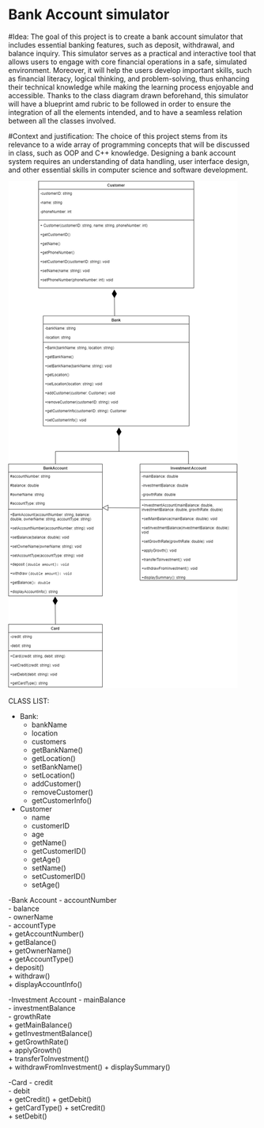 # Bank Account simulator
#Idea: The goal of this project is to create a bank account simulator that includes essential banking features, such as deposit, withdrawal, and balance inquiry. This simulator serves as a practical and interactive tool that allows users to engage with core financial operations in a safe, simulated environment. Moreover, it will help the users develop important skills, such as financial literacy, logical thinking, and problem-solving, thus enhancing their technical knowledge while making the learning process enjoyable and accessible. Thanks to the class diagram drawn beforehand, this simulator will have a blueprint amd rubric to be followed in order to ensure the integration of all the elements intended, and to have a seamless relation between all the classes involved.




#Context and justification: The choice of this project stems from its relevance to a wide array of programming concepts that will be discussed in class, such as OOP and C++ knowledge. Designing a bank account system requires an understanding of data handling, user interface design, and other essential skills in computer science and software development.


![Diagrama de clases](Class%20diagram.drawio_.drawio.png)

CLASS LIST:
- Bank:
    - bankName       
    - location       
    - customers
    + getBankName()  
    + getLocation()  
    + setBankName()  
    + setLocation()  
    + addCustomer()  
    + removeCustomer()
    + getCustomerInfo()
- Customer
     - name       
     - customerID     
     - age
     + getName()       
     + getCustomerID() 
     + getAge()        
     + setName()       
     + setCustomerID() 
     + setAge()

-Bank Account
    - accountNumber       
    - balance             
    - ownerName           
    - accountType         
    + getAccountNumber()  
    + getBalance()        
    + getOwnerName()      
    + getAccountType()    
    + deposit()           
    + withdraw()          
    + displayAccountInfo()

-Investment Account
    - mainBalance             
    - investmentBalance       
    - growthRate              
    + getMainBalance()        
    + getInvestmentBalance()  
    + getGrowthRate()         
    + applyGrowth()           
    + transferToInvestment()  
    + withdrawFromInvestment()
    + displaySummary() 

-Card
     - credit   
     - debit    
     + getCredit() 
     + getDebit()  
     + getCardType()
     + setCredit()  
     + setDebit() 
